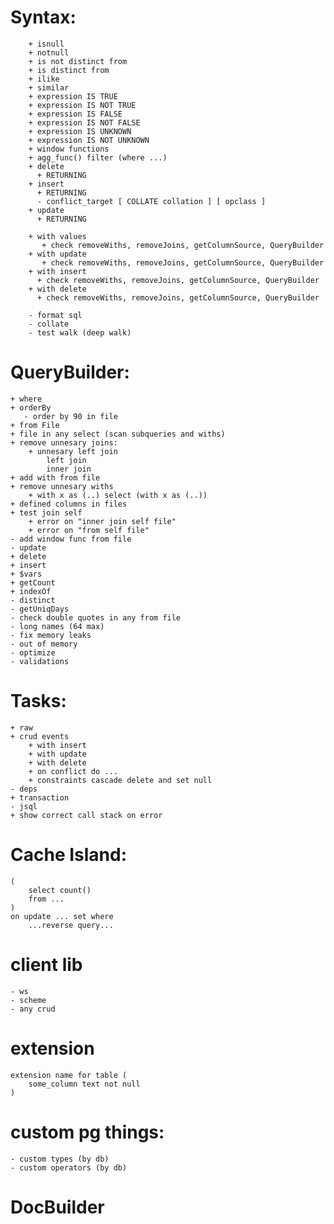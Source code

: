 # Syntax:
		+ isnull
		+ notnull
		+ is not distinct from
        + is distinct from
		+ ilike
		+ similar
		+ expression IS TRUE
		+ expression IS NOT TRUE
		+ expression IS FALSE
		+ expression IS NOT FALSE
		+ expression IS UNKNOWN
		+ expression IS NOT UNKNOWN
		+ window functions
        + agg_func() filter (where ...)
        + delete
          + RETURNING
        + insert
          + RETURNING
          - conflict_target [ COLLATE collation ] [ opclass ]
        + update
          + RETURNING

        + with values
           + check removeWiths, removeJoins, getColumnSource, QueryBuilder
        + with update
           + check removeWiths, removeJoins, getColumnSource, QueryBuilder
        + with insert
          + check removeWiths, removeJoins, getColumnSource, QueryBuilder
        + with delete
          + check removeWiths, removeJoins, getColumnSource, QueryBuilder

        - format sql
        - collate
        - test walk (deep walk)

# QueryBuilder:
    + where
    + orderBy
       - order by 90 in file
    + from File
    + file in any select (scan subqueries and withs)
    + remove unnesary joins:
        + unnesary left join
            left join
            inner join
    + add with from file
    + remove unnesary withs
        + with x as (..) select (with x as (..))
    + defined columns in files
    + test join self
        + error on "inner join self file"
        + error on "from self file"
    - add window func from file
    - update
    + delete
    + insert
    + $vars
    + getCount
    + indexOf
    - distinct
    - getUniqDays
    - check double quotes in any from file
    - long names (64 max)
    - fix memory leaks
    - out of memory
    - optimize
    - validations

# Tasks:
	+ raw
    + crud events
        + with insert
        + with update
        + with delete
        + on conflict do ...
        + constraints cascade delete and set null
    - deps
    + transaction
	- jsql
    + show correct call stack on error

# Cache Island:
    (
        select count()
        from ...
    )
    on update ... set where
        ...reverse query...

# client lib
    - ws
    - scheme
    - any crud

# extension
    extension name for table (
        some_column text not null
    )

# custom pg things:
    - custom types (by db)
    - custom operators (by db)

# DocBuilder
